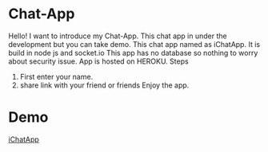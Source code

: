 # Chat-App
  Hello! I want to introduce my Chat-App. This chat app in under the development but you can take demo. This chat app named as iChatApp. It is build in node js and socket.io
  This app has no database so nothing to worry about security issue. App is hosted on HEROKU.
  Steps
   1. First enter your name.
   2. share link with your friend or friends
Enjoy the app.
# Demo 
[iChatApp](https://warm-eyrie-86166.herokuapp.com/)
